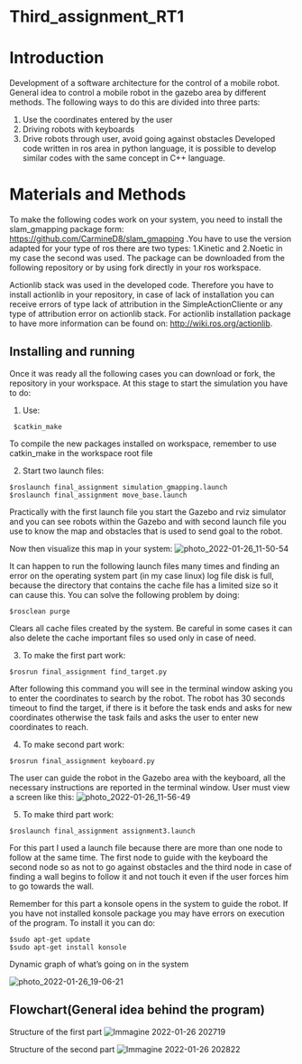 # Third_assignment_RT1

Introduction
================================

Development of a software architecture for the control of a mobile robot. General idea to control a mobile robot in the gazebo area by different methods. The following ways to do this are divided into three parts:

1. Use the coordinates entered by the user 
2. Driving robots with keyboards
3. Drive robots through user, avoid going against obstacles
Developed code written in ros area in python language, it is possible to develop similar codes with the same concept in C++ language.

Materials and Methods
=========================

To make the following codes work on your system, you need to install the slam_gmapping package form: https://github.com/CarmineD8/slam_gmapping .You have to use the version adapted for your type of ros there are two types: 1.Kinetic and 2.Noetic in my case the second was used. The package can be downloaded from the following repository or by using fork directly in your ros workspace.

Actionlib stack was used in the developed code. Therefore you have to install actionlib in your repository, in case of lack of installation you can receive errors of type lack of attribution in the SimpleActionCliente or any type of attribution error on actionlib stack. For actionlib installation package to have more information can be found on: http://wiki.ros.org/actionlib.

Installing and running
----------------------
Once it was ready all the following cases you can download or fork, the repository in your workspace. At this stage to start the simulation you have to do:

1. Use: 
```
 $catkin_make
```
To compile the new packages installed on workspace, remember to use catkin_make in the workspace root file

2. Start two launch files:
```
$roslaunch final_assignment simulation_gmapping.launch
$roslaunch final_assignment move_base.launch
```
Practically with the first launch file you start the Gazebo and rviz simulator and you can see robots within the Gazebo and with second launch file you use to know the map and obstacles that is used to send goal to the robot.

Now then visualize this map in your system:
![photo_2022-01-26_11-50-54](https://user-images.githubusercontent.com/80394968/151150507-fb636911-7eff-4a1c-8d6b-32914645cd42.jpg)

It can happen to run the following launch files many times and finding an error on the operating system part (in my case linux) log file disk is full, because the directory that contains the cache file has a limited size so it can cause this. You can solve the following problem by doing:
```
$rosclean purge
```
Clears all cache files created by the system. Be careful in some cases it can also delete the cache important files so used only in case of need.

3. To make the first part work:
```
$rosrun final_assignment find_target.py
```
After following this command you will see in the terminal window asking you to enter the coordinates to search by the robot. The robot has 30 seconds timeout to find the target, if there is it before the task ends and asks for new coordinates otherwise the task fails and asks the user to enter new coordinates to reach.

4. To make second part work:
```
$rosrun final_assignment keyboard.py
```
The user can guide the robot in the Gazebo area with the keyboard, all the necessary instructions are reported in the terminal window. User must view a screen like this:
![photo_2022-01-26_11-56-49](https://user-images.githubusercontent.com/80394968/151151753-6be09f8f-6fc7-4b94-9e5d-114f78c9aae0.jpg)

5. To make third part work:
```
$roslaunch final_assignment assignment3.launch
```
For this part I used a launch file because there are more than one node to follow at the same time. The first node to guide with the keyboard the second node so as not to go against obstacles and the third node in case of finding a wall begins to follow it and not touch it even if the user forces him to go towards the wall.

Remember for this part a konsole opens in the system to guide the robot. If you have not installed konsole package you may have errors on execution of the program. To install it you can do: 
```
$sudo apt-get update
$sudo apt-get install konsole
```
Dynamic graph of what’s going on in the system

![photo_2022-01-26_19-06-21](https://user-images.githubusercontent.com/80394968/151221363-f6d84de5-d43d-46db-ab85-bd5434a9b2ae.jpg)

Flowchart(General idea behind the program)
----------------------
Structure of the first part
![Immagine 2022-01-26 202719](https://user-images.githubusercontent.com/80394968/151232902-d5e477ba-b2c5-4b06-aea0-e8fb43b75c78.jpg)

Structure of the second part
![Immagine 2022-01-26 202822](https://user-images.githubusercontent.com/80394968/151233142-af56c67a-9ed2-47b2-88bd-e73f8d451c0e.jpg)

